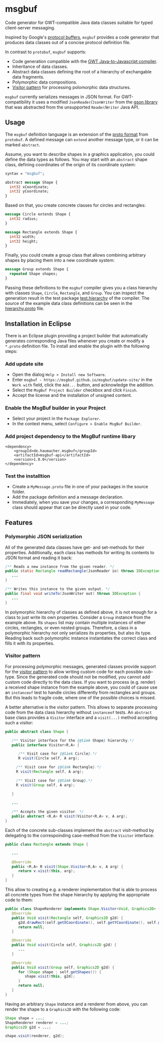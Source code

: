 # msgbuf
Code generator for GWT-compatible Java data classes suitable for typed client-server messaging.

Inspired by Google's [protocol buffers](https://developers.google.com/protocol-buffers), `msgbuf` provides a code generator that produces data classes out of a concise protocol definition file. 

In contrast to `protobuf`, `msgbuf` supports:
 * Code generation compatible with the [GWT Java-to-Javascript compiler](http://www.gwtproject.org/).
 * Inheritance of data classes.
 * Abstract data classes defining the root of a hierarchy of exchangable data fragments.
 * Polymorphic data compositions.
 * [Visitor pattern](https://en.wikipedia.org/wiki/Visitor_pattern) for processing polomorphic data structures.
 
`msgbuf` currently serializes messages in JSON format. For GWT-compatibility it uses a modified `JsonReader`/`JsonWriter` from the [gson library](https://github.com/google/gson) that was abstracted from the unsupported `Reader`/`Writer` Java API.

## Usage
 
The `msgbuf` definition language is an extension of the [proto format](https://developers.google.com/protocol-buffers/docs/proto3) from `protobuf`. A defined message can `extend` another message type, or it can be marked `abstract`. 

Assume, you want to describe shapes in a graphics application, you could define the data types as follows. You may start with an `abstract` shape class, defining coordinates of the origin of its coordinate system:
```protobuf
syntax = "msgbuf";

abstract message Shape {
  int32 xCoordinate;
  int32 yCoordinate;
}
```

Based on that, you create concrete classes for circles and rectangles:

```protobuf
message Circle extends Shape {
  int32 radius;
}

message Rectangle extends Shape {
  int32 width;
  int32 height;
}
```

Finally, you could create a group class that allows combining arbitrary shapes by placing them into a new coordinate system:

```protobuf
message Group extends Shape {
  repeated Shape shapes;
}
```

Passing these definitions to the `msgbuf` compiler gives you a class hierarchy with classes `Shape`, `Circle`, `Rectangle`, and `Group`. You can inspect the generation result in the test package [test.hierarchy](de.haumacher.msgbuf.generator/test/test/hierarchy/data) of the compiler. The source of the example data class definitions can be seen in the [hierarchy.proto](de.haumacher.msgbuf.generator/test/test/hierarchy/hierarchy.proto) file.

## Installation in Eclipse

There is an Eclipse plugin providing a project builder that automatically generates corresponding Java files whenever you create or modify a `*.proto` definition file. To install and enable the plugin with the following steps:

### Add update site

 * Open the dialog `Help > Install new Software`.
 * Enter `msgbuf - https://msgbuf.github.io/msgbuf/update-site/` in the `Work with` field, click the `Add...` button, and acknowledge the addition. 
 * Select the `MsgBuf Project Builder` checkbox and click `Finish`. 
 * Accept the license and the installation of unsigned content.

### Enable the MsgBuf builder in your Project

 * Select your project in the `Package Explorer`.
 * In the context menu, select `Configure > Enable MsgBuf Builder`.

### Add project dependency to the MsgBuf runtime libary

```
<dependency>
    <groupId>de.haumacher.msgbuf</groupId>
    <artifactId>msgbuf-api</artifactId>
    <version>1.0.0</version>
</dependency>
```

### Test the installtion

 * Create a `MyMessage.proto` file in one of your packages in the source folder.
 * Add the package definition and a message declaration.
 * Immediately, when you save your changes, a corresponding `MyMessage` class should appear that can be directly used in your code.

## Features

### Polymorphic JSON serialization

All of the generated data classes have get- and set-methods for their properties. Additionally, each class has methods for writing its contents to JSON format and reading it back:

```java
/** Reads a new instance from the given reader. */
public static Rectangle readRectangle(JsonReader in) throws IOException {
   ...
}

/** Writes this instance to the given output. */
public final void writeTo(JsonWriter out) throws IOException {
   ...
}
```

In polymorphic hierarchy of classes as defined above, it is not enough for a class to just write its own properties. Consider a `Group` instance from the example above. Its `shapes` list may contain multiple instances of either circles, rectangles, or even nested groups. Therefore, a class in a polymorphic hierarchy not only serializes its properties, but also its type. Reading back such polymorphic instance instantiates the correct class and fills it with its properties.

### Visitor pattern

For processing polymorphic messages, generated classes provide support for the [visitor pattern](https://en.wikipedia.org/wiki/Visitor_pattern) to allow writing custom code for each possible sub-type. Since the generated code should not be modified, you cannot add custom code directly to the data class. If you want to process (e.g. render) a received shape instance from the example above, you could of cause use an `instanceof` test to handle circles differently from rectangles and groups. But this leads to fragile code, where one of the possible choices is missed.

A better alternative is the visitor pattern. This allows to separate processing code from the data class hierarchy without `instanceof` tests. An `abstract` base class provides a `Visitor` interface and a `visit(...)` method accepting such a visitor:

```java
public abstract class Shape {

   /** Visitor interface for the {@link Shape} hierarchy.*/
   public interface Visitor<R,A> {

      /** Visit case for {@link Circle}.*/
      R visit(Circle self, A arg);

     /** Visit case for {@link Rectangle}.*/
     R visit(Rectangle self, A arg);

     /** Visit case for {@link Group}.*/
     R visit(Group self, A arg);

   }
  
   ...

   /** Accepts the given visitor. */
   public abstract <R,A> R visit(Visitor<R,A> v, A arg);
}
```

Each of the concrete sub-classes implement the `abstract` visit-method by delegating to the correspoinding case-method from the `Visitor` interface:

```java
public class Rectangle extends Shape {

   ...

   @Override
   public <R,A> R visit(Shape.Visitor<R,A> v, A arg) {
      return v.visit(this, arg);
   }
}
```

This allow to creating e.g. a renderer implementation that is able to process all concrete types from the shape hierarchy by applying the appropriate code to them:

```java
public class ShapeRenderer implements Shape.Visitor<Void, Graphics2D> {
   @Override
   public Void visit(Rectangle self, Graphics2D g2d) {
      g2d.drawRect(self.getXCoordinate(), self.getYCoordinate(), self.getWidth(), self.getHeight());
      return null;
   }

   @Override
   public Void visit(Circle self, Graphics2D g2d) {
      ...
   }

   @Override
   public Void visit(Group self, Graphics2D g2d) {
      for (Shape shape : self.getShapes()) {
         shape.visit(this, g2d);
      }
      return null;
   }
}
```

Having an arbitrary `Shape` instance and a renderer from above, you can render the shape to a `Graphics2D` with the following code:

```java
Shape shape = ...;
ShapeRenderer renderer = ...;
Graphics2D g2d = ...;

shape.visit(renderer, g2d);
```

